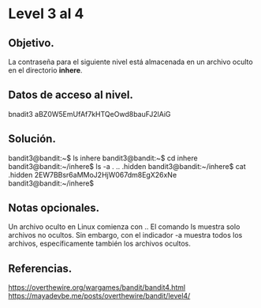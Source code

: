 # Level 3 al 4

## Objetivo.

La contraseña para el siguiente nivel  está almacenada en un archivo oculto en el directorio **inhere**.

## Datos de acceso al nivel.

bnadit3
aBZ0W5EmUfAf7kHTQeOwd8bauFJ2lAiG

## Solución.

bandit3@bandit:~$ ls
inhere
bandit3@bandit:~$ cd inhere
bandit3@bandit:~/inhere$ ls -a
.  ..  .hidden
bandit3@bandit:~/inhere$ cat .hidden
2EW7BBsr6aMMoJ2HjW067dm8EgX26xNe
bandit3@bandit:~/inhere$
## Notas opcionales.

Un archivo oculto en Linux comienza con .. El comando ls muestra solo archivos no ocultos. Sin embargo, con el indicador -a muestra todos los archivos, específicamente también los archivos ocultos.

## Referencias.

https://overthewire.org/wargames/bandit/bandit4.html
https://mayadevbe.me/posts/overthewire/bandit/level4/